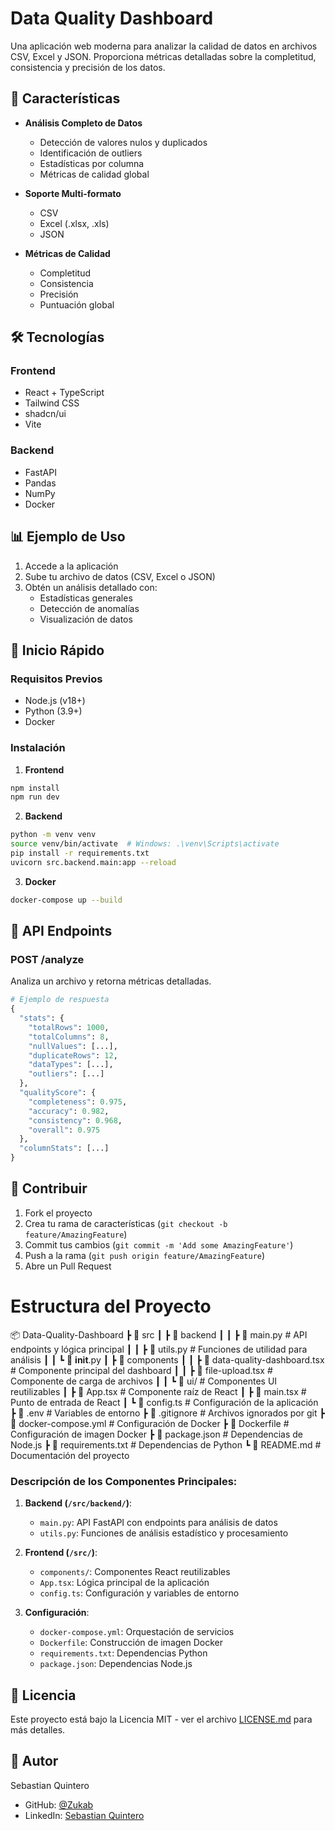 # Data Quality Dashboard

Una aplicación web moderna para analizar la calidad de datos en archivos CSV, Excel y JSON. Proporciona métricas detalladas sobre la completitud, consistencia y precisión de los datos.

## 🚀 Características

- **Análisis Completo de Datos**
  - Detección de valores nulos y duplicados
  - Identificación de outliers
  - Estadísticas por columna
  - Métricas de calidad global

- **Soporte Multi-formato**
  - CSV
  - Excel (.xlsx, .xls)
  - JSON

- **Métricas de Calidad**
  - Completitud
  - Consistencia
  - Precisión
  - Puntuación global

## 🛠️ Tecnologías

### Frontend
- React + TypeScript
- Tailwind CSS
- shadcn/ui
- Vite

### Backend
- FastAPI
- Pandas
- NumPy
- Docker

## 📊 Ejemplo de Uso

1. Accede a la aplicación
2. Sube tu archivo de datos (CSV, Excel o JSON)
3. Obtén un análisis detallado con:
   - Estadísticas generales
   - Detección de anomalías
   - Visualización de datos

## 🚀 Inicio Rápido

### Requisitos Previos
- Node.js (v18+)
- Python (3.9+)
- Docker

### Instalación

1. **Frontend**
```bash
npm install
npm run dev
```

2. **Backend**
```bash
python -m venv venv
source venv/bin/activate  # Windows: .\venv\Scripts\activate
pip install -r requirements.txt
uvicorn src.backend.main:app --reload
```

3. **Docker**
```bash
docker-compose up --build
```

## 📝 API Endpoints

### POST /analyze
Analiza un archivo y retorna métricas detalladas.

```python
# Ejemplo de respuesta
{
  "stats": {
    "totalRows": 1000,
    "totalColumns": 8,
    "nullValues": [...],
    "duplicateRows": 12,
    "dataTypes": [...],
    "outliers": [...]
  },
  "qualityScore": {
    "completeness": 0.975,
    "accuracy": 0.982,
    "consistency": 0.968,
    "overall": 0.975
  },
  "columnStats": [...]
}
```

## 🤝 Contribuir

1. Fork el proyecto
2. Crea tu rama de características (`git checkout -b feature/AmazingFeature`)
3. Commit tus cambios (`git commit -m 'Add some AmazingFeature'`)
4. Push a la rama (`git push origin feature/AmazingFeature`)
5. Abre un Pull Request

# Estructura del Proyecto

📦 Data-Quality-Dashboard
┣ 📂 src
┃ ┣ 📂 backend
┃ ┃ ┣ 📜 main.py            # API endpoints y lógica principal
┃ ┃ ┣ 📜 utils.py           # Funciones de utilidad para análisis
┃ ┃ ┗ 📜 __init__.py
┃ ┣ 📂 components
┃ ┃ ┣ 📜 data-quality-dashboard.tsx  # Componente principal del dashboard
┃ ┃ ┣ 📜 file-upload.tsx            # Componente de carga de archivos
┃ ┃ ┗ 📜 ui/                        # Componentes UI reutilizables
┃ ┣ 📜 App.tsx              # Componente raíz de React
┃ ┣ 📜 main.tsx            # Punto de entrada de React
┃ ┗ 📜 config.ts           # Configuración de la aplicación
┣ 📜 .env                  # Variables de entorno
┣ 📜 .gitignore           # Archivos ignorados por git
┣ 📜 docker-compose.yml   # Configuración de Docker
┣ 📜 Dockerfile          # Configuración de imagen Docker
┣ 📜 package.json        # Dependencias de Node.js
┣ 📜 requirements.txt    # Dependencias de Python
┗ 📜 README.md           # Documentación del proyecto

### Descripción de los Componentes Principales:

1. **Backend (`/src/backend/`)**:
   - `main.py`: API FastAPI con endpoints para análisis de datos
   - `utils.py`: Funciones de análisis estadístico y procesamiento

2. **Frontend (`/src/`)**:
   - `components/`: Componentes React reutilizables
   - `App.tsx`: Lógica principal de la aplicación
   - `config.ts`: Configuración y variables de entorno

3. **Configuración**:
   - `docker-compose.yml`: Orquestación de servicios
   - `Dockerfile`: Construcción de imagen Docker
   - `requirements.txt`: Dependencias Python
   - `package.json`: Dependencias Node.js

## 📄 Licencia

Este proyecto está bajo la Licencia MIT - ver el archivo [LICENSE.md](LICENSE.md) para más detalles.

## 👤 Autor

Sebastian Quintero
- GitHub: [@Zukab](https://github.com/Zukab/)
- LinkedIn: [Sebastian Quintero](https://www.linkedin.com/in/juan-sebastian-quintero-fernandez-35b514255/)
